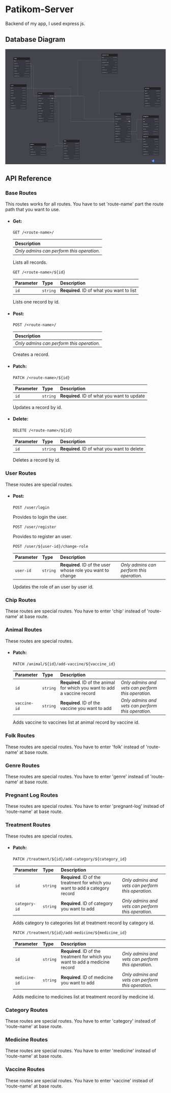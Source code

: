 
# Patikom-Server

Backend of my app, I used express js.



## Database Diagram

![App Screenshot](https://github.com/muhammetsarican/patikom/blob/83d3f4aa0014c432a9b2f9e60a5858a3c5d48712/server/public/database_diagram.png)


## API Reference

### Base Routes
This routes works for all routes. You have to set 'route-name' part the route path that you want to use.

- #### Get:

    ```http
    GET /<route-name>/
    ```

    | Description                |
    | :------------------------- |
    | *Only admins can perform this operation.*  |

    Lists all records.

    ```http
    GET /<route-name>/${id}
    ```

    | Parameter | Type     | Description                |
    | :-------- | :------- | :------------------------- |
    | `id` | `string` | **Required**. ID of what you want to list |

    Lists one record by id.

- #### Post:

    ```http
    POST /<route-name>/
    ```

    | Description                       |
    | :-------------------------------- |
    | *Only admins can perform this operation.* |

    Creates a record.

- #### Patch:

    ```http
    PATCH /<route-name>/${id}
    ```

    | Parameter | Type     | Description                       |
    | :-------- | :------- | :-------------------------------- |
    | `id`      | `string` | **Required**. ID of what you want to update |

    Updates a record by id.

- #### Delete:

    ```http
    DELETE /<route-name>/${id}
    ```

    | Parameter | Type     | Description                       |
    | :-------- | :------- | :-------------------------------- |
    | `id`      | `string` | **Required**. ID of what you want to delete |

    Deletes a record by id.

### User Routes
These routes are special routes.
- #### Post:

    ```http
    POST /user/login
    ```


    Provides to login the user.

    ```http
    POST /user/register
    ```


    Provides to register an user.

    ```http
    POST /user/${user-id}/change-role
    ```

    | Parameter | Type     | Description                       ||
    | :-------- | :------- | :-------------------------------- |-|
    | `user-id`| `string` |  **Required**. ID of the user whose role you want to change | *Only admins can perform this operation.* |


    Updates the role of an user by user id.

### Chip Routes
These routes are special routes. You have to enter 'chip' instead of 'route-name' at base route.

### Animal Routes
These routes are special routes.
- #### Patch:

    ```http
    PATCH /animal/${id}/add-vaccine/${vaccine_id}
    ```

    | Parameter | Type     | Description                       ||
    | :-------- | :------- | :-------------------------------- |-|
    | `id`      | `string` |  **Required**. ID of the animal for which you want to add a vaccine record | *Only admins and vets can perform this operation.* |
    | `vaccine-id`| `string` |  **Required**. ID of the vaccine you want to add | *Only admins and vets can perform this operation.* |


    Adds vaccine to vaccines list at animal record by vaccine id.

### Folk Routes
These routes are special routes. You have to enter 'folk' instead of 'route-name' at base route.

### Genre Routes
These routes are special routes. You have to enter 'genre' instead of 'route-name' at base route.

### Pregnant Log Routes
These routes are special routes. You have to enter 'pregnant-log' instead of 'route-name' at base route.

### Treatment Routes
These routes are special routes.
- #### Patch:

    ```http
    PATCH /treatment/${id}/add-category/${category_id}
    ```

    | Parameter | Type     | Description                       ||
    | :-------- | :------- | :-------------------------------- |-|
    | `id`      | `string` |  **Required**. ID of the treatment for which you want to add a category record| *Only admins and vets can perform this operation.* |
    | `category-id`| `string` |  **Required**. ID of category you want to add | *Only admins and vets can perform this operation.* |


    Adds category to categories list at treatment record by category id.

    ```http
    PATCH /treatment/${id}/add-medicine/${medicine_id}
    ```

    | Parameter | Type     | Description                       ||
    | :-------- | :------- | :-------------------------------- |-|
    | `id`      | `string` |  **Required**. ID of the treatment for which you want to add a medicine record | *Only admins and vets can perform this operation.* |
    | `medicine-id`| `string` |  **Required**. ID of medicine you want to add | *Only admins and vets can perform this operation.* |


    Adds medicine to medicines list at treatment record by medicine id.

### Category Routes
These routes are special routes. You have to enter 'category' instead of 'route-name' at base route.

### Medicine Routes
These routes are special routes. You have to enter 'medicine' instead of 'route-name' at base route.

### Vaccine Routes
These routes are special routes. You have to enter 'vaccine' instead of 'route-name' at base route.
